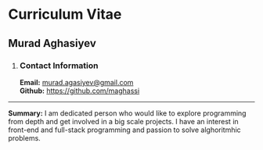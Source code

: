# Curriculum Vitae
## Murad Aghasiyev

1. ### Contact Information
   **Email:** <murad.agasiyev@gmail.com>  
  **Github:** <https://github.com/maghassi>

--------------


**Summary:** I am dedicated person who would like to explore programming from depth and get involved in a big scale projects. I have an interest in front-end and full-stack programming and passion to solve alghoritmhic problems. 
